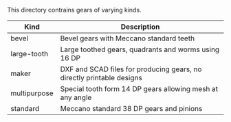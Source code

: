 This directory contrains gears of varying kinds.

Kind | Description
---- | -----------
bevel | Bevel gears with Meccano standard teeth
large-tooth | Large toothed gears, quadrants and worms using 16 DP
maker | DXF and SCAD files for producing gears, no directly printable designs
multipurpose | Special tooth form 14 DP gears allowing mesh at any angle
standard | Meccano standard 38 DP gears and pinions
